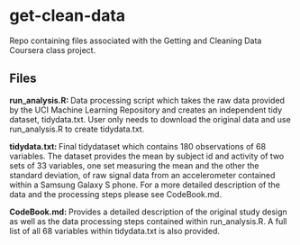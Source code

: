 # get-clean-data
Repo containing files associated with the Getting and Cleaning Data Coursera class project.

## Files
<b> run_analysis.R: </b> Data processing script which takes the raw data provided by the UCI Machine Learning Repository
and creates an independent tidy dataset, tidydata.txt. User only needs to download the original data and use 
run_analysis.R to create tidydata.txt.

<b> tidydata.txt: </b> Final tidydataset which contains 180 observations of 68 variables. The dataset provides the mean by
subject id and activity of two sets of 33 variables, one set measuring the mean and the other the standard deviation, 
of raw signal data from an accelerometer contained within a Samsung Galaxy S phone. For a more detailed description
of the data and the processing steps please see CodeBook.md.

<b> CodeBook.md: </b> Provides a detailed description of the original study design as well as the data processing steps
contained within run_analysis.R. A full list of all 68 variables within tidydata.txt is also provided.
